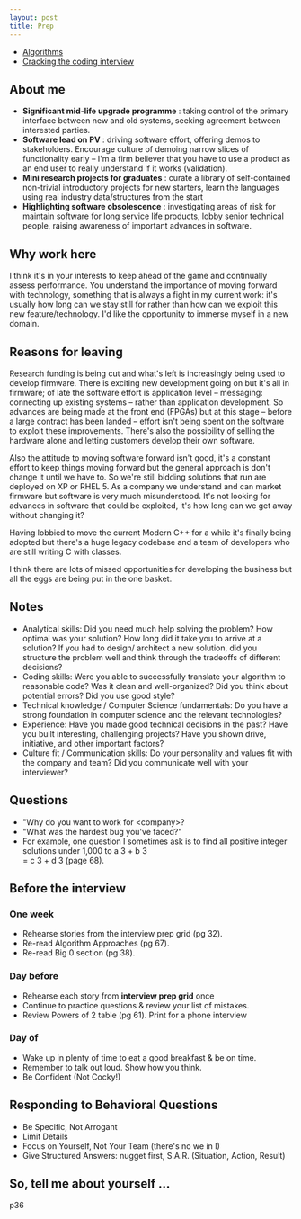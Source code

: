 ```yaml
---
layout: post
title: Prep
---
```


- [Algorithms](http://mimoza.marmara.edu.tr/~msakalli/cse706_12/SkienaTheAlgorithmDesignManual.pdf)
- [Cracking the coding interview](https://drive.google.com/file/d/0B7ERENZtSqGiTGRMMm1zWFduS0E/view)

## About me

- **Significant mid-life upgrade programme** : taking control of the primary interface between new and old systems, seeking agreement between interested parties.
- **Software lead on PV** : driving software effort, offering demos to stakeholders. Encourage culture of demoing narrow slices of functionality early – I'm a firm believer that you have to use a product as an end user to really understand if it works (validation).
- **Mini research projects for graduates** : curate a library of self-contained non-trivial introductory projects for new starters, learn the languages using real industry data/structures from the start
- **Highlighting software obsolescence** : investigating areas of risk for maintain software for long service life products, lobby senior technical people, raising awareness of important advances in software. 

## Why work here

I think it's in your interests to keep ahead of the game and continually assess performance. You understand the importance of moving forward with technology, something that is always a fight in my current work: it's usually how long can we stay still for rather than how can we exploit this new feature/technology. I'd like the opportunity to immerse myself in a new domain.

## Reasons for leaving

Research funding is being cut and what's left is increasingly being used to develop firmware. There is exciting new development going on but it's all in firmware; of late the software effort is application level – messaging: connecting up existing systems – rather than application development. So advances are being made at the front end (FPGAs) but at this stage – before a large contract has been landed – effort isn't being spent on the software to exploit these improvements. There's also the possibility of selling the hardware alone and letting customers develop their own software.

Also the attitude to moving software forward isn't good, it's a constant effort to keep things moving forward but the general approach is don't change it until we have to. So we're still bidding solutions that run are deployed on XP or RHEL 5. As a company we understand and can market firmware but software is very much misunderstood. It's not looking for advances in software that could be exploited, it's how long can we get away without changing it?

Having lobbied to move the current Modern C++ for a while it's finally being adopted but there's a huge legacy codebase and a team of developers who are still writing C with classes.

I think there are lots of missed opportunities for developing the business but all the eggs are being put in the one basket.

## Notes

- Analytical skills: Did you need much help solving the problem? How optimal was your solution? How long did it take you to arrive at a solution? If you had to design/ architect a new solution, did you structure the problem well and think through the tradeoffs of different decisions?
- Coding skills: Were you able to successfully translate your algorithm to reasonable code? Was it clean and well-organized? Did you think about potential errors? Did you use good style?
- Technical knowledge / Computer Science fundamentals: Do you have a strong foundation in computer science and the relevant technologies?
- Experience: Have you made good technical decisions in the past? Have you built interesting, challenging projects? Have you shown drive, initiative, and other important factors?
- Culture fit / Communication skills: Do your personality and values fit with the company and team? Did you communicate well with your interviewer?

## Questions

- "Why do you want to work for \<company\>?
- "What was the hardest bug you've faced?"
- For example, one question I sometimes ask is to find all positive integer solutions under 1,000 to a 3 + b 3  
= c 3 + d 3 (page 68).

## Before the interview

### One week

- Rehearse stories from the interview prep grid (pg 32).
- Re-read Algorithm Approaches (pg 67).
- Re-read Big 0 section (pg 38).

### Day before

- Rehearse each story from **interview prep grid** once
- Continue to practice questions & review your list of mistakes.
- Review Powers of 2 table (pg 61). Print for a phone interview

### Day of

- Wake up in plenty of time to eat a good breakfast & be on time.
- Remember to talk out loud. Show how you think.
- Be Confident (Not Cocky!)

## Responding to Behavioral Questions

- Be Specific, Not Arrogant
- Limit Details
- Focus on Yourself, Not Your Team (there's no we in I)
- Give Structured Answers: nugget first, S.A.R. (Situation, Action, Result)

## So, tell me about yourself ...

p36

